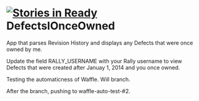 [![Stories in Ready](https://badge.waffle.io/mbulkeley/defectsionceowned.png?label=ready&title=Ready)](https://waffle.io/mbulkeley/defectsionceowned)
DefectsIOnceOwned
=================

App that parses Revision History and displays any Defects that were once owned by me.

Update the field RALLY_USERNAME with your Rally username to view Defects that were created after Januay 1, 2014 and you once owned.  

Testing the automaticness of Waffle.  Will branch.

After the branch, pushing to waffle-auto-test-#2.

